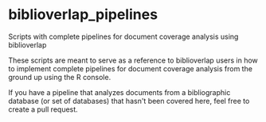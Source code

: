 # biblioverlap_pipelines
Scripts with complete pipelines for document coverage analysis using biblioverlap

These scripts are meant to serve as a reference to biblioverlap users in how to implement complete pipelines for document coverage analysis from the ground up using the R console.

If you have a pipeline that analyzes documents from a bibliographic database (or set of databases) that hasn't been covered here, feel free to create a pull request.
